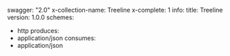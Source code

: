swagger: "2.0"
x-collection-name: Treeline
x-complete: 1
info:
  title: Treeline
  version: 1.0.0
schemes:
- http
produces:
- application/json
consumes:
- application/json